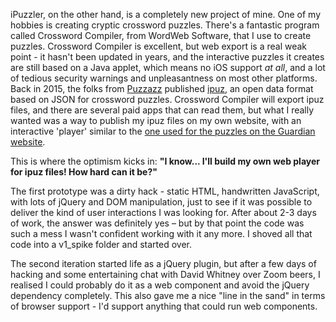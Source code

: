 

iPuzzler, on the other hand, is a completely new project of mine. One of my hobbies is creating cryptic crossword puzzles. There's a fantastic program called Crossword Compiler, from WordWeb Software, that I use to create puzzles. Crossword Compiler is excellent, but web export is a real weak point - it hasn't been updated in years, and the interactive puzzles it creates are still based on a Java applet, which means no iOS support *at all*, and a lot of tedious security warnings and unpleasantness on most other platforms.  Back in 2015, the folks from [Puzzazz](http://www.puzzazz.com/) published [ipuz](http://www.ipuz.org/), an open data format based on JSON for crossword puzzles. Crossword Compiler will export ipuz files, and there are several paid apps that can read them, but what I really wanted was a way to publish my ipuz files on my own website, with an interactive 'player' similar to the [one used for the puzzles on the Guardian website](https://www.theguardian.com/crosswords/cryptic/28283). 

This is where the optimism kicks in: **"I know... I'll build my own web player for ipuz files! How hard can it be?"**

The first prototype was a dirty hack - static HTML, handwritten JavaScript, with lots of jQuery and DOM manipulation, just to see if it was possible to deliver the kind of user interactions I was looking for. After about 2-3 days of work, the answer was definitely yes – but by that point the code was such a mess I wasn't confident working with it any more. I shoved all that code into a v1_spike folder and started over. 

The second iteration started life as a jQuery plugin, but after a few days of hacking and some entertaining chat with David Whitney over Zoom beers, I realised I could probably do it as a web component and avoid the jQuery dependency completely. This also gave me a nice "line in the sand" in terms of browser support - I'd support anything that could run web components. 
